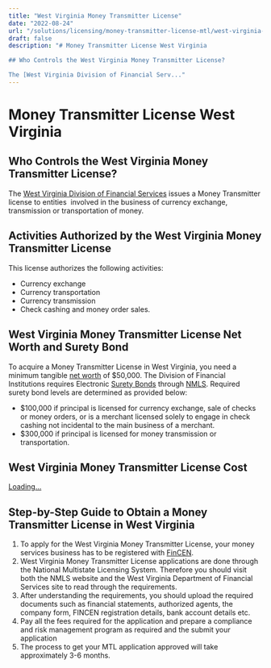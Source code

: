 ```yaml
---
title: "West Virginia Money Transmitter License"
date: "2022-08-24"
url: "/solutions/licensing/money-transmitter-license-mtl/west-virginia-money-transmitter-license/"
draft: false
description: "# Money Transmitter License West Virginia

## Who Controls the West Virginia Money Transmitter License?

The [West Virginia Division of Financial Serv..."
---
```


# Money Transmitter License West Virginia

## Who Controls the West Virginia Money Transmitter License?

The [West Virginia Division of Financial Services](https://dfi.wv.gov/Pages/default.aspx) issues a Money Transmitter license to entities  involved in the business of currency exchange, transmission or transportation of money.

## Activities Authorized by the West Virginia Money Transmitter License

This license authorizes the following activities:

  * Currency exchange
  * Currency transportation
  * Currency transmission
  * Check cashing and money order sales.

## West Virginia Money Transmitter License Net Worth and Surety Bond

To acquire a Money Transmitter License in West Virginia, you need a minimum tangible [net worth](https://faisalkhan.com/knowledge-hub/resources-and-references/net-worth/) of $50,000. The Division of Financial Institutions requires Electronic [Surety Bonds](https://faisalkhan.com/knowledge-hub/resources-and-references/surety-bond/) through [NMLS](https://faisalkhan.com/knowledge-hub/resources-and-references/nmls-national-multistate-licensing-system/). Required surety bond levels are determined as provided below:

  * $100,000 if principal is licensed for currency exchange, sale of checks or money orders, or is a merchant licensed solely to engage in check cashing not incidental to the main business of a merchant.
  * $300,000 if principal is licensed for money transmission or transportation.

## West Virginia Money Transmitter License Cost

[Loading...](https://fkhan.gumroad.com/l/west-virginia-money-transmitter-license-cost)

## Step-by-Step Guide to Obtain a Money Transmitter License in West Virginia

  1. To apply for the West Virginia Money Transmitter License, your money services business has to be registered with [FinCEN](https://faisalkhan.com/knowledge-hub/resources-and-references/financial-crimes-enforcement-network-fincen/).
  2. West Virginia Money Transmitter License applications are done through the National Multistate Licensing System. Therefore you should visit both the NMLS website and the West Virginia Department of Financial Services site to read through the requirements.
  3. After understanding the requirements, you should upload the required documents such as financial statements, authorized agents, the company form, FINCEN registration details, bank account details etc.
  4. Pay all the fees required for the application and prepare a compliance and risk management program as required and the submit your application
  5. The process to get your MTL application approved will take approximately 3-6 months.